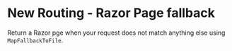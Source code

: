 # New Routing - Razor Page fallback

Return a Razor pge when your request does not match anything else using `MapFallbackToFile`.